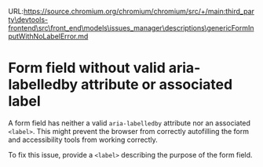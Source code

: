 URL:https://source.chromium.org/chromium/chromium/src/+/main:third_party\devtools-frontend\src\front_end\models\issues_manager\descriptions\genericFormInputWithNoLabelError.md
# Form field without valid aria-labelledby attribute or associated label

A form field has neither a valid `aria-labelledby` attribute nor an associated `<label>`. This might prevent the browser from correctly autofilling the form and accessibility tools from working correctly.

To fix this issue, provide a `<label>` describing the purpose of the form field.
